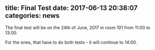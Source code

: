 title: Final Test
date: 2017-06-13 20:38:07
categories: news
---

The final test will be on the 24th of June, 2017 in room 101 from 11:00 to
13:00.

For the ones, that have to do both tests - it will continue to 14:00.

